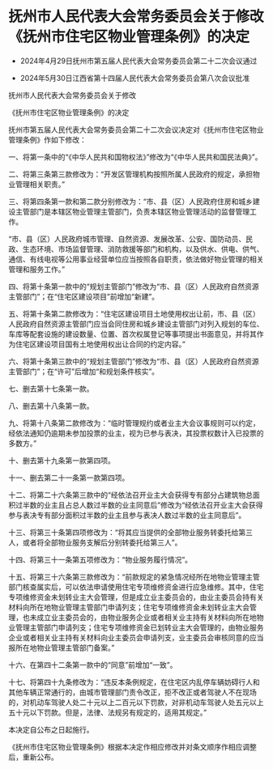 # 抚州市人民代表大会常务委员会关于修改《抚州市住宅区物业管理条例》的决定

- 2024年4月29日抚州市第五届人民代表大会常务委员会第二十二次会议通过

- 2024年5月30日江西省第十四届人民代表大会常务委员会第八次会议批准

<!-- INFO END -->

抚州市人民代表大会常务委员会关于修改

《抚州市住宅区物业管理条例》的决定

抚州市第五届人民代表大会常务委员会第二十二次会议决定对《抚州市住宅区物业管理条例》作如下修改：

一、将第一条中的“《中华人民共和国物权法》”修改为“《中华人民共和国民法典》”。

二、将第三条第三款修改为：“开发区管理机构按照所属人民政府的规定，承担物业管理相关职责。”

三、将第四条第一款和第二款分别修改为：“市、县（区）人民政府住房和城乡建设主管部门是本辖区物业管理主管部门，负责本辖区物业管理活动的监督管理工作。

“市、县（区）人民政府城市管理、自然资源、发展改革、公安、国防动员、民政、生态环境、市场监督管理、消防救援等部门和机构，以及供水、供电、供气、通信、有线电视等公用事业经营单位应当按照各自职责，依法做好物业管理的相关管理和服务工作。”

四、将第十条第一款中的“规划主管部门”修改为“市、县（区）人民政府自然资源主管部门”；在“住宅区建设项目”前增加“新建”。

五、将第十条第二款修改为：“住宅区建设项目土地使用权出让前，市、县（区）人民政府自然资源主管部门应当会同住房和城乡建设主管部门对列入规划的车位、车库等配套设施的建设数量、位置、首次权属登记等事项提出书面意见，并将其作为住宅区建设项目国有土地使用权出让合同的约定内容。”

六、将第十条第三款中的“规划主管部门”修改为“市、县（区）人民政府自然资源主管部门”；在“许可”后增加“和规划条件核实”。

七、删去第十七条第一款。

八、删去第十八条第一款。

九、将第十八条第二款修改为：“临时管理规约或者业主大会议事规则可以约定，经依法通知仍逾期未参加投票的业主，视为已参与表决，其投票权数计入已投票的多数方。”

十、删去第十九条第一款第四项。

十一、删去第二十一条第一款第四项。

十二、将第二十六条第三款中的“经依法召开业主大会获得专有部分占建筑物总面积过半数的业主且占总人数过半数的业主同意后”修改为“经依法召开业主大会获得参与表决专有部分面积过半数的业主且参与表决人数过半数的业主同意后”。

十三、将第三十条第四项修改为：“将其应当提供的全部物业服务转委托给第三人，或者将全部物业服务支解后分别转委托给第三人”。

十四、将第三十一条第五项修改为：“物业服务履行情况”。

十五、将第三十六条第三款修改为：“前款规定的紧急情况经所在地物业管理主管部门核查属实后，可以依法申请使用住宅专项维修资金进行应急维修。其中，住宅专项维修资金未划转业主大会管理，但是成立业主委员会的，由业主委员会持有关材料向所在地物业管理主管部门申请列支；住宅专项维修资金未划转业主大会管理，也未成立业主委员会的，由物业服务企业或者相关业主持有关材料向所在地物业管理主管部门申请列支；住宅专项维修资金已划转业主大会管理的，由物业服务企业或者相关业主持有关材料向业主委员会申请列支，业主委员会审核同意的应当报所在地物业管理主管部门备案。”

十六、在第四十二条第一款中的“同意”前增加“一致”。

十七、将第四十九条修改为：“违反本条例规定，在住宅区内乱停车辆妨碍行人和其他车辆正常通行的，由城市管理部门责令改正，拒不改正或者驾驶人不在现场的，对机动车驾驶人处二十元以上二百元以下罚款，对非机动车驾驶人处五元以上五十元以下罚款。但是，法律、法规另有规定的，适用其规定。”

本决定自公布之日起施行。

《抚州市住宅区物业管理条例》根据本决定作相应修改并对条文顺序作相应调整后，重新公布。
